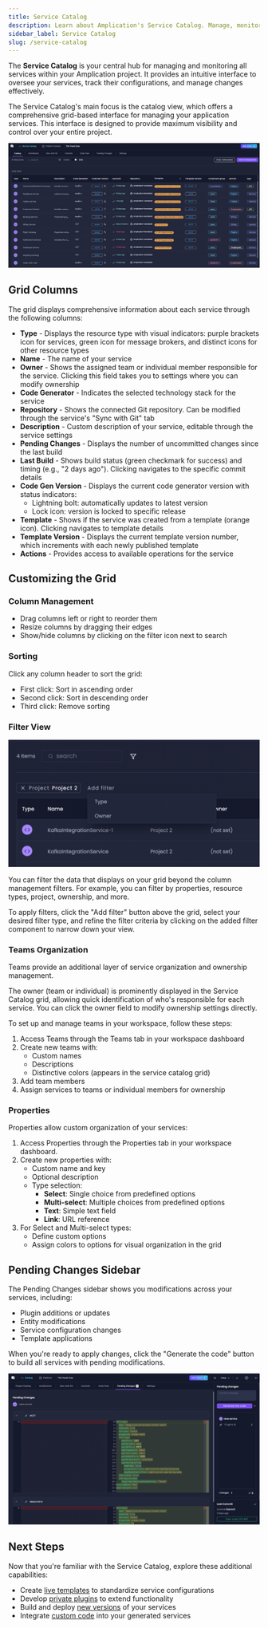 ```yaml
---
title: Service Catalog
description: Learn about Amplication's Service Catalog. Manage, monitor, and configure your services through an intuitive interface.
sidebar_label: Service Catalog
slug: /service-catalog
---
```


The **Service Catalog** is your central hub for managing and monitoring all services within your Amplication project. It provides an intuitive interface to oversee your services, track their configurations, and manage changes effectively.

The Service Catalog's main focus is the catalog view, which offers a comprehensive grid-based interface for managing your application services. This interface is designed to provide maximum visibility and control over your entire project.

![Amplication Service Catalog](./assets/service-catalog/service-catalog.png)

## Grid Columns
The grid displays comprehensive information about each service through the following columns:

- **Type** - Displays the resource type with visual indicators: purple brackets icon for services, green icon for message brokers, and distinct icons for other resource types
- **Name** - The name of your service
- **Owner** - Shows the assigned team or individual member responsible for the service. Clicking this field takes you to settings where you can modify ownership
- **Code Generator** - Indicates the selected technology stack for the service
- **Repository** - Shows the connected Git repository. Can be modified through the service's "Sync with Git" tab
- **Description** - Custom description of your service, editable through the service settings
- **Pending Changes** - Displays the number of uncommitted changes since the last build
- **Last Build** - Shows build status (green checkmark for success) and timing (e.g., "2 days ago"). Clicking navigates to the specific commit details
- **Code Gen Version** - Displays the current code generator version with status indicators:
  - Lightning bolt: automatically updates to latest version
  - Lock icon: version is locked to specific release
- **Template** - Shows if the service was created from a template (orange icon). Clicking navigates to template details
- **Template Version** - Displays the current template version number, which increments with each newly published template
- **Actions** - Provides access to available operations for the service

## Customizing the Grid

### Column Management

- Drag columns left or right to reorder them
- Resize columns by dragging their edges
- Show/hide columns by clicking on the filter icon next to search

### Sorting

Click any column header to sort the grid:

- First click: Sort in ascending order
- Second click: Sort in descending order
- Third click: Remove sorting

### Filter View

![Add filter to grid](./assets/service-catalog/above-grid-add-filter.png)

You can filter the data that displays on your grid beyond the column management filters.
For example, you can filter by properties, resource types, project, ownership, and more.

To apply filters, click the "Add filter" button above the grid, select your desired filter type, and refine the filter criteria by clicking on the added filter component to narrow down your view.

### Teams Organization

Teams provide an additional layer of service organization and ownership management.

The owner (team or individual) is prominently displayed in the Service Catalog grid, allowing quick identification of who's responsible for each service.
You can click the owner field to modify ownership settings directly.

To set up and manage teams in your workspace, follow these steps:

1. Access Teams through the Teams tab in your workspace dashboard
2. Create new teams with:
   - Custom names
   - Descriptions
   - Distinctive colors (appears in the service catalog grid)
3. Add team members
4. Assign services to teams or individual members for ownership

### Properties

Properties allow custom organization of your services:

1. Access Properties through the Properties tab in your workspace dashboard.
2. Create new properties with:
   - Custom name and key
   - Optional description
   - Type selection:
     - **Select**: Single choice from predefined options
     - **Multi-select**: Multiple choices from predefined options
     - **Text**: Simple text field
     - **Link**: URL reference
3. For Select and Multi-select types:
   - Define custom options
   - Assign colors to options for visual organization in the grid

## Pending Changes Sidebar

The Pending Changes sidebar shows you modifications across your services, including:

- Plugin additions or updates
- Entity modifications
- Service configuration changes
- Template applications

When you're ready to apply changes, click the "Generate the code" button to build all services with pending modifications.

![Amplication Service Catalog Pending Changes Sidebar](./assets/service-catalog/pending-changes-sidebar.png)

## Next Steps

Now that you're familiar with the Service Catalog, explore these additional capabilities:

- Create [live templates](/live-service-templates/) to standardize service configurations
- Develop [private plugins](/private-plugins/) to extend functionality
- Build and deploy [new versions](/building-new-versions/) of your services
- Integrate [custom code](/how-to/custom-code/) into your generated services
